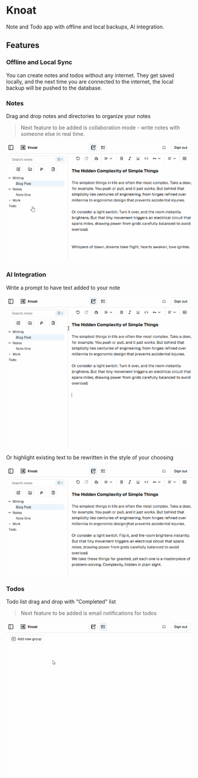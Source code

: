 # Knoat

Note and Todo app with offline and local backups, AI integration.

## Features

### Offline and Local Sync

You can create notes and todos without any internet. They get saved locally, and the next time you are connected to the internet, the local backup will be pushed to the database.

### Notes

Drag and drop notes and directories to organize your notes

>Next feature to be added is collaboration mode - write notes with someone else in real time.

![Knoat Drag](./public/knoat-drag.gif)

### AI Integration

Write a prompt to have text added to your note

![Knoat Prompt](./public/knoat-ai-prompt.gif)

Or highlight existing text to be rewritten in the style of your choosing

![Knoat Highlight](./public/knoat-ai-highlight.gif)

### Todos

Todo list drag and drop with "Completed" list

>Next feature to be added is email notifications for todos

![Knoat Todo](./public/knoat-todo.gif)



